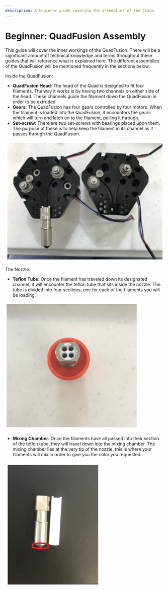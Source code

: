 ```yaml
---
description: A beginner guide covering the assemblies of the Crane.
---
```


# Beginner: QuadFusion Assembly

This guide will cover the inner workings of the QuadFusion. There will be a significant amount of technical knowledge and terms throughout these guides that will reference what is explained here. The different assemblies of the QuadFusion will be mentioned frequently in the sections below.

Inside the QuadFusion:

* **QuadFusion Head**: The head of the Quad is designed to fit four filaments. The way it works is by having two channels on either side of the head. These channels guide the filament down the QuadFusion in order to be extruded
* **Gears**: The QuadFusion has four gears controlled by four motors. When the filament is loaded into the QuadFusion, it encounters the gears which will turn and latch on to the filament, pulling it through. 
* **Set-screw**: There are two set-screws with bearings placed upon them. The purpose of these is to help keep the filament in its channel as it passes through the QuadFusion.

![](../.gitbook/assets/image%20%2874%29.png)

The Nozzle:

* **Teflon Tube**: Once the filament has traveled down its designated channel, it will encounter the teflon tube that sits inside the nozzle. The tube is divided into four sections, one for each of the filaments you will be loading.

![](../.gitbook/assets/image%20%2853%29.png)

* **Mixing Chamber**: Once the filaments have all passed into their section of the teflon tube, they will travel down into the mixing chamber. The mixing chamber lies at the very tip of the nozzle, this is where your filaments will mix in order to give you the color you requested. 

![](../.gitbook/assets/image%20%2887%29.png)

